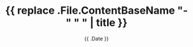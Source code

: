 ---
date : '{{ .Date }}'
draft : false
title : '{{ replace .File.ContentBaseName "-" " " | title }}'
toc : false
---